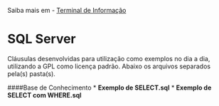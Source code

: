 Saiba mais em - [Terminal de Informação](http://terminaldeinformacao.com)

# SQL Server
Cláusulas desenvolvidas para utilização como exemplos no dia a dia, utilizando a GPL como licença padrão.
Abaixo os arquivos separados pela(s) pasta(s).

####Base de Conhecimento
	* **Exemplo de SELECT.sql**
	* **Exemplo de SELECT com WHERE.sql**